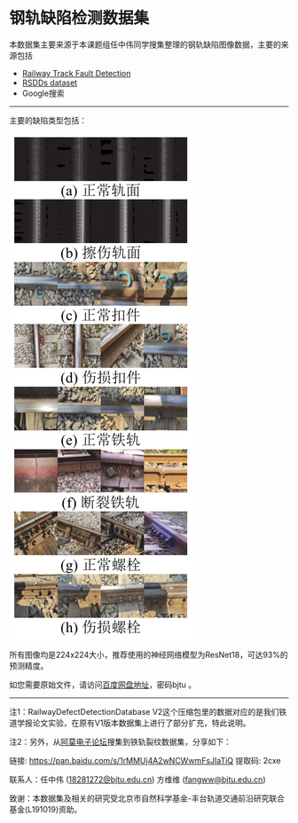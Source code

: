 # 钢轨缺陷检测数据集

本数据集主要来源于本课题组任中伟同学搜集整理的钢轨缺陷图像数据，主要的来源包括

 - [Railway Track Fault Detection](https://www.kaggle.com/salmaneunus/railway-track-fault-detection)
 - [RSDDs dataset](http://icn.bjtu.edu.cn/Visint/resources/RSDDs.aspx)
 - Google搜索

----------

主要的缺陷类型包括：

![image](types.png)

所有图像均是224x224大小，推荐使用的神经网络模型为ResNet18，可达93%的预测精度。

如您需要原始文件，请访问[百度网盘地址](https://pan.baidu.com/s/1WY3hzjggW2Qz-p7DezdiVQ)，密码bjtu 。

----------

注1：RailwayDefectDetectionDatabase V2这个压缩包里的数据对应的是我们铁道学报论文实验，在原有V1版本数据集上进行了部分扩充，特此说明。

注2：另外，从[阿莫电子论坛](https://www.amobbs.com/thread-5749919-1-1.html)搜集到铁轨裂纹数据集，分享如下：

链接: https://pan.baidu.com/s/1rMMUj4A2wNCWwmFsJIaTiQ 提取码: 2cxe

联系人：任中伟 (18281272@bjtu.edu.cn) 方维维 (fangww@bjtu.edu.cn)

致谢：本数据集及相关的研究受北京市自然科学基金-丰台轨道交通前沿研究联合基金(L191019)资助。
